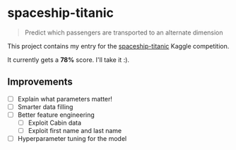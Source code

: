 # spaceship-titanic

> Predict which passengers are transported to an alternate dimension

This project contains my entry for the [spaceship-titanic](https://www.kaggle.com/competitions/spaceship-titanic/overview) Kaggle competition.

It currently gets a **78%** score. I'll take it :).

## Improvements

- [ ] Explain what parameters matter!
- [ ] Smarter data filling
- [ ] Better feature engineering
  - [ ] Exploit Cabin data
  - [ ] Exploit first name and last name
- [ ] Hyperparameter tuning for the model
